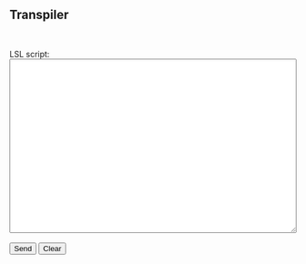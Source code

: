 ## Transpiler

<pre class="language-slua line-numbers">
  <code class="language-slua" id="transpiled-output"></code>
</pre>

<form id="transpiler-form" autocomplete="off">
  <label for="script">LSL script:</label><br />
  <textarea id="script" name="script" rows="20" required style="width: 100%; white-space: pre-wrap; word-break: break-word;"></textarea><br /><br />
  <button type="submit" class="button">Send</button>
  <button type="button" id="clear-button" class="button">Clear</button>
</form>

<div id="response" style="margin-top: 1em;"></div>

<script>
document.getElementById('transpiler-form').addEventListener('submit', function(e) {
  e.preventDefault();

  const scriptText = document.getElementById('script').value.trim();
  const responseDiv = document.getElementById('response');
  const outputCode = document.getElementById('transpiled-output');

  responseDiv.innerText = 'Transpiling... please wait.';
  outputCode.textContent = '';

  const url = 'https://script.google.com/macros/s/AKfycbyHcSCjjt3mZjTwWEBe__dQPynkChSThF7qzAcj8a4S1sU7QUDP2abIlTZkvW_6Gbrt/exec';

  const formData = new URLSearchParams();
  formData.append('Action', 'transpiler');
  formData.append('Script', scriptText);

  fetch(url, {
    method: 'POST',
    headers: {
      'Content-Type': 'application/x-www-form-urlencoded'
    },
    body: formData.toString()
  })
  .then(response => response.text())
  .then(text => {
    responseDiv.innerText = 'The SLua script is ready.';
    outputCode.textContent = text.trim();
    Prism.highlightElement(outputCode);
  })
  .catch(error => {
    responseDiv.innerText = error.message;
    outputCode.textContent = '';
  });
});

document.getElementById('clear-button').addEventListener('click', function() {
  document.getElementById('script').value = '';
  document.getElementById('response').innerText = '';
  document.getElementById('transpiled-output').textContent = '';
});
</script>
